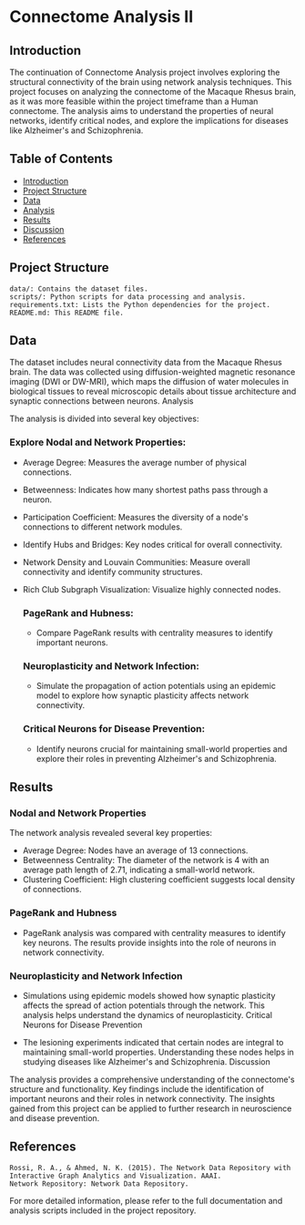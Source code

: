 # Connectome Analysis II 

## Introduction

The continuation of Connectome Analysis project involves exploring the structural connectivity of the brain using network analysis techniques. This project focuses on analyzing the connectome of the Macaque Rhesus brain, as it was more feasible within the project timeframe than a Human connectome. The analysis aims to understand the properties of neural networks, identify critical nodes, and explore the implications for diseases like Alzheimer's and Schizophrenia.

## Table of Contents

- [Introduction](#introduction)
- [Project Structure](#project-structure)
- [Data](#data)
- [Analysis](#analysis)
- [Results](#results)
- [Discussion](#discussion)
- [References](#references)

## Project Structure

    data/: Contains the dataset files.
    scripts/: Python scripts for data processing and analysis.
    requirements.txt: Lists the Python dependencies for the project.
    README.md: This README file.

## Data

The dataset includes neural connectivity data from the Macaque Rhesus brain. The data was collected using diffusion-weighted magnetic resonance imaging (DWI or DW-MRI), which maps the diffusion of water molecules in biological tissues to reveal microscopic details about tissue architecture and synaptic connections between neurons.
Analysis

The analysis is divided into several key objectives:

### Explore Nodal and Network Properties:
- Average Degree: Measures the average number of physical connections.
- Betweenness: Indicates how many shortest paths pass through a neuron.
- Participation Coefficient: Measures the diversity of a node's connections to different network modules.
- Identify Hubs and Bridges: Key nodes critical for overall connectivity.
- Network Density and Louvain Communities: Measure overall connectivity and identify community structures.
- Rich Club Subgraph Visualization: Visualize highly connected nodes.

  ### PageRank and Hubness:
  - Compare PageRank results with centrality measures to identify important neurons.

  ### Neuroplasticity and Network Infection:
  - Simulate the propagation of action potentials using an epidemic model to explore how synaptic plasticity affects network connectivity.

  ### Critical Neurons for Disease Prevention:
  - Identify neurons crucial for maintaining small-world properties and explore their roles in preventing Alzheimer's and Schizophrenia.

## Results

### Nodal and Network Properties

The network analysis revealed several key properties:

- Average Degree: Nodes have an average of 13 connections.
- Betweenness Centrality: The diameter of the network is 4 with an average path length of 2.71, indicating a small-world network.
- Clustering Coefficient: High clustering coefficient suggests local density of connections.

### PageRank and Hubness

- PageRank analysis was compared with centrality measures to identify key neurons. The results provide insights into the role of neurons in network connectivity.

### Neuroplasticity and Network Infection

- Simulations using epidemic models showed how synaptic plasticity affects the spread of action potentials through the network. This analysis helps understand the dynamics of neuroplasticity.
Critical Neurons for Disease Prevention

- The lesioning experiments indicated that certain nodes are integral to maintaining small-world properties. Understanding these nodes helps in studying diseases like Alzheimer's and Schizophrenia.
Discussion

The analysis provides a comprehensive understanding of the connectome's structure and functionality. Key findings include the identification of important neurons and their roles in network connectivity. The insights gained from this project can be applied to further research in neuroscience and disease prevention.

## References

    Rossi, R. A., & Ahmed, N. K. (2015). The Network Data Repository with Interactive Graph Analytics and Visualization. AAAI.
    Network Repository: Network Data Repository.

For more detailed information, please refer to the full documentation and analysis scripts included in the project repository.
